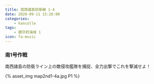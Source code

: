 ```yaml
---
title: 南西諸島防衛線 1-4
date: 2020-09-11 15:26:00
categories:
    - kancolle
tags:
    - 鎮守府海域 1
icon: fa-music
---
```


### 南1号作戦
南西諸島の防衛ライン上の敵侵攻艦隊を捕捉、全力出撃でこれを撃滅せよ！

<!-- <div style="width: 100%;padding-bottom: 59%;position: relative;">
    <div
        style="position: absolute;left: 0;top: 0;width: 100%;height: 100%;background-repeat: no-repeat;background-image: url('./04_image.png');background-position: 0px 0px;background-size: 200%;">
        <div
            style="position: relative;left: 0;top: 0;width: 100%;height: 100%;background-repeat: no-repeat;background-image: url('./04_image.png');background-position: 100% 0px;background-size:200%;z-index: 2;">
        </div>
    </div>
</div> -->

{% asset_img map2nd1-4a.jpg P1 %}

